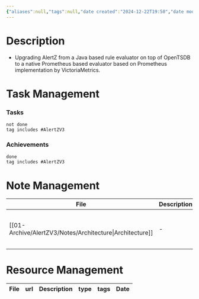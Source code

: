 ```yaml
---
{"aliases":null,"tags":null,"date created":"2024-12-22T19:50","date modified":"2025-01-14T17:29","publish":true,"PassFrontmatter":true,"created":"2025-01-14T15:25:42.597+05:30","updated":"2025-01-14T17:29:29.362+05:30"}
---
```


# Description
- Upgrading AlertZ from a Java based rule evaluator on top of OpenTSDB to a native Prometheus based evaluator based on Prometheus implementation by VictoriaMetrics.

# Task Management
### Tasks
```tasks
not done
tag includes #AlertZV3
```

### Achievements
```tasks
done
tag includes #AlertZV3
```

# Note Management
| File                                                        | Description | tags                                                            | Date                       |
| ----------------------------------------------------------- | ----------- | --------------------------------------------------------------- | -------------------------- |
| [[01-Archive/AlertZV3/Notes/Architecture\|Architecture]] | \-          | <ul><li>Flipkart/AlertZV3</li><li>ArchitectureDiagram</li></ul> | 3:25 PM - January 14, 2025 |


# Resource Management
| File | url | Description | type | tags | Date |
| ---- | --- | ----------- | ---- | ---- | ---- |

